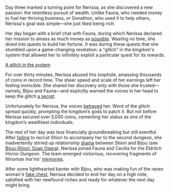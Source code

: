 Day three marked a turning point for Nerissa, as she discovered a new passion: the relentless pursuit of wealth. Unlike Fauna, who needed money to fuel her thriving business, or Gonathon, who used it to help others, Nerissa's goal was simple—she just liked being rich.

Her day began with a brief chat with Fauna, during which Nerissa declared her mission to amass as much money as [possible](https://www.youtube.com/live/LH_8d-8gZow?feature=shared\&t=313). Wasting no time, she dived into quests to build her fortune. It was during these quests that she stumbled upon a game-changing revelation: a "glitch" in the kingdom's system that allowed her to infinitely exploit a particular quest for its rewards.

[A glitch in the system](#embed:https://www.youtube.com/live/LH_8d-8gZow?t=5125)

For over thirty minutes, Nerissa abused this loophole, amassing thousands of coins in record time. The sheer speed and scale of her earnings left her feeling invincible. She shared her discovery only with those she trusted—namely, Bijou and Fauna—and explicitly warned the voices in her head to keep the glitch [a secret](https://www.youtube.com/live/LH_8d-8gZow?feature=shared\&t=5386).

Unfortunately for Nerissa, the voices [betrayed](https://www.youtube.com/live/LH_8d-8gZow?feature=shared\&t=7603) her. Word of the glitch spread quickly, prompting the kingdom’s gods to patch it. But not before Nerissa secured over 5,000 coins, cementing her status as one of the kingdom’s wealthiest individuals.

The rest of her day was less financially groundbreaking but still eventful. After [failing](https://www.youtube.com/live/LH_8d-8gZow?feature=shared\&t=7986) to recruit Shiori to accompany her to the second dungeon, she inadvertently stirred up relationship [drama](https://www.youtube.com/live/LH_8d-8gZow?feature=shared\&t=9661) between Shiori and Bijou (see [Bijou-Shiori: Soap Opera](#edge:shiori-bijou)), Nerissa joined Fauna and Cecilia for the *Eldritch Horror Dungeon*. The team emerged victorious, recovering fragments of *Ninomae Ina'nis’* [memories](https://www.youtube.com/live/LH_8d-8gZow?feature=shared\&t=11348).

After some lighthearted banter with Bijou, who was making fun of the raven woman's [fake chest](https://www.youtube.com/live/LH_8d-8gZow?feature=shared\&t=12326), Nerissa decided to end her day on a high note, satisfied with her newfound riches and ready for whatever the next day might bring.
